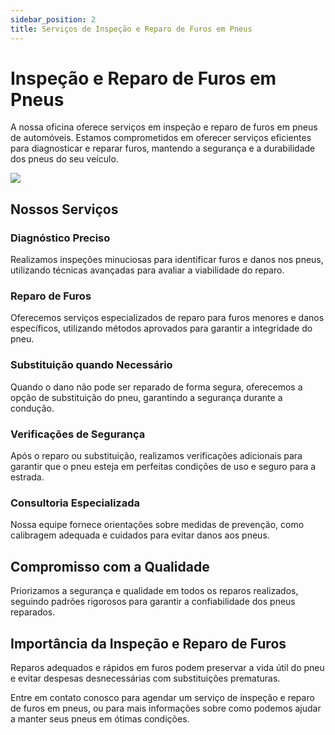 ```yaml
---
sidebar_position: 2
title: Serviços de Inspeção e Reparo de Furos em Pneus
---
```


# Inspeção e Reparo de Furos em Pneus
A nossa oficina oferece serviços em inspeção e reparo de furos em pneus de automóveis. Estamos comprometidos em oferecer serviços eficientes para diagnosticar e reparar furos, mantendo a segurança e a durabilidade dos pneus do seu veículo.


![](https://247mobiletyreservicemelbourne.com.au/wp-content/uploads/2022/02/Causes-of-Tyre-Puncture-and-How-to-Avoid-Them-247-Mobile-Tyre-Blog.jpg)
## Nossos Serviços

### Diagnóstico Preciso

Realizamos inspeções minuciosas para identificar furos e danos nos pneus, utilizando técnicas avançadas para avaliar a viabilidade do reparo.

### Reparo de Furos

Oferecemos serviços especializados de reparo para furos menores e danos específicos, utilizando métodos aprovados para garantir a integridade do pneu.

### Substituição quando Necessário

Quando o dano não pode ser reparado de forma segura, oferecemos a opção de substituição do pneu, garantindo a segurança durante a condução.

### Verificações de Segurança

Após o reparo ou substituição, realizamos verificações adicionais para garantir que o pneu esteja em perfeitas condições de uso e seguro para a estrada.

### Consultoria Especializada

Nossa equipe fornece orientações sobre medidas de prevenção, como calibragem adequada e cuidados para evitar danos aos pneus.

## Compromisso com a Qualidade

Priorizamos a segurança e qualidade em todos os reparos realizados, seguindo padrões rigorosos para garantir a confiabilidade dos pneus reparados.

## Importância da Inspeção e Reparo de Furos

Reparos adequados e rápidos em furos podem preservar a vida útil do pneu e evitar despesas desnecessárias com substituições prematuras.

Entre em contato conosco para agendar um serviço de inspeção e reparo de furos em pneus, ou para mais informações sobre como podemos ajudar a manter seus pneus em ótimas condições.
